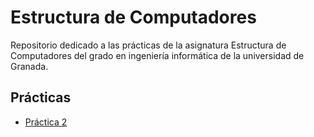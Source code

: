 # Estructura de Computadores
Repositorio dedicado a las prácticas de la asignatura Estructura de Computadores del grado en ingeniería informática de la universidad de Granada.

## Prácticas
- [Práctica 2](http://google.es)
